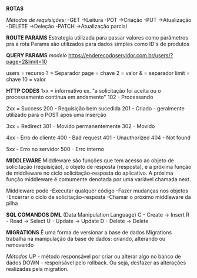 **ROTAS**

_Métodos de requisições:_
-GET ->Leitura
-POT ->Criação
-PUT ->Atualização
-DELETE ->Deleção
-PATCH ->Atualização parcial

**ROUTE PARAMS**
Estrategia utilizada para passar valores como parâmetros pra a rota
Params são utilizados para dados simples como ID's de produtos

**QUERY PARAMS**
_modelo_
https://enderecodoservidor.com.br/users/?page=2&limit=10

users = recurso
? = Separador
page = chave
2 = valor
& = separador
limit = chave
10 = valor

**HTTP CODES**
1xx = informativo ex. "a solicitação foi aceita ou o processamento continua em andamento"
102 - Processando

2xx = Success
200 - Requisição bem sucedida
201 - Criado - geralmente utilizado para o POST após uma inserção

3xx = Redirect
301 - Movido permanentemente
302 - Movido

4xx - Erro do cliente
400 - Bad request
401 - Unauthorized
404 - Not found

5xx - Erro no servidor
500 - Erro interno

**MIDDLEWARE**
Middleware são funções que tem acesso ao objeto de solicitação (requisição), o objeto de resposta (resposta), e a próxima função de middleware no ciclo solicitação-resposta do aplicativo.
A próxima função middleware é comumente denotada por uma variável chamada next.

Middleware pode
-Executar qualquer código
-Fazer mudanças nos objetos
-Encerrar o ciclo de solicitação-resposta
-Chamar o próximo middleware da pilha

**SQL COMANDOS DML** (Data Manipulation Language)
C - Create -> Insert
R - Read -> Select
U - Update -> Update
D - Delete -> Delete

**MIGRATIONS**
É uma forma de versionar a base de dados
Migrations trabalha na manipulação da base de dados: criando, alterando ou removendo

_Métodos_
UP - método responsável por criar ou alterar algo no banco de dados
DOWN - responsável pelo rollback. Ou seja, desfazer as alterações realizadas pela migration.
